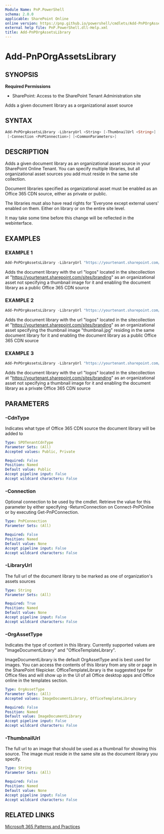 ```yaml
---
Module Name: PnP.PowerShell
schema: 2.0.0
applicable: SharePoint Online
online version: https://pnp.github.io/powershell/cmdlets/Add-PnPOrgAssetsLibrary.html
external help file: PnP.PowerShell.dll-Help.xml
title: Add-PnPOrgAssetsLibrary
---
```

  
# Add-PnPOrgAssetsLibrary

## SYNOPSIS

**Required Permissions**

* SharePoint: Access to the SharePoint Tenant Administration site

Adds a given document library as a organizational asset source

## SYNTAX

```powershell
Add-PnPOrgAssetsLibrary -LibraryUrl <String> [-ThumbnailUrl <String>] [-CdnType <SPOTenantCdnType>] [-OrgAssetType <OrgAssetType>]
 [-Connection <PnPConnection>] [<CommonParameters>]
```

## DESCRIPTION
Adds a given document library as an organizational asset source in your SharePoint Online Tenant. You can specify multiple libraries, but all organizational asset sources you add must reside in the same site collection.

Document libraries specified as organizational asset must be enabled as an Office 365 CDN source, either as private or public.

The libraries must also have read rights for 'Everyone except external users' enabled on them. Either on library or on the entire site level.

It may take some time before this change will be reflected in the webinterface.

## EXAMPLES

### EXAMPLE 1
```powershell
Add-PnPOrgAssetsLibrary -LibraryUrl "https://yourtenant.sharepoint.com/sites/branding/logos"
```

Adds the document library with the url "logos" located in the sitecollection at "https://yourtenant.sharepoint.com/sites/branding" as an organizational asset not specifying a thumbnail image for it and enabling the document library as a public Office 365 CDN source

### EXAMPLE 2
```powershell
Add-PnPOrgAssetsLibrary -LibraryUrl "https://yourtenant.sharepoint.com/sites/branding/logos" -ThumbnailUrl "https://yourtenant.sharepoint.com/sites/branding/logos/thumbnail.jpg"
```

Adds the document library with the url "logos" located in the sitecollection at "https://yourtenant.sharepoint.com/sites/branding" as an organizational asset specifying the thumbnail image "thumbnail.jpg" residing in the same document library for it and enabling the document library as a public Office 365 CDN source

### EXAMPLE 3
```powershell
Add-PnPOrgAssetsLibrary -LibraryUrl "https://yourtenant.sharepoint.com/sites/branding/logos" -CdnType Private
```

Adds the document library with the url "logos" located in the sitecollection at "https://yourtenant.sharepoint.com/sites/branding" as an organizational asset not specifying a thumbnail image for it and enabling the document library as a private Office 365 CDN source

## PARAMETERS

### -CdnType
Indicates what type of Office 365 CDN source the document library will be added to

```yaml
Type: SPOTenantCdnType
Parameter Sets: (All)
Accepted values: Public, Private

Required: False
Position: Named
Default value: Public
Accept pipeline input: False
Accept wildcard characters: False
```

### -Connection
Optional connection to be used by the cmdlet. Retrieve the value for this parameter by either specifying -ReturnConnection on Connect-PnPOnline or by executing Get-PnPConnection.

```yaml
Type: PnPConnection
Parameter Sets: (All)

Required: False
Position: Named
Default value: None
Accept pipeline input: False
Accept wildcard characters: False
```

### -LibraryUrl
The full url of the document library to be marked as one of organization's assets sources

```yaml
Type: String
Parameter Sets: (All)

Required: True
Position: Named
Default value: None
Accept pipeline input: False
Accept wildcard characters: False
```

### -OrgAssetType
Indicates the type of content in this library. Currently supported values are "ImageDocumentLibrary" and "OfficeTemplateLibrary".

ImageDocumentLibrary is the default OrgAssetType and is best used for images. You can access the contents of this library from any site or page in the SharePoint filepicker. OfficeTemplateLibrary is the suggested type for Office files and will show up in the UI of all Office desktop apps and Office online in the templates section.

```yaml
Type: OrgAssetType
Parameter Sets: (All)
Accepted values: ImageDocumentLibrary, OfficeTemplateLibrary

Required: False
Position: Named
Default value: ImageDocumentLibrary
Accept pipeline input: False
Accept wildcard characters: False
```

### -ThumbnailUrl
The full url to an image that should be used as a thumbnail for showing this source. The image must reside in the same site as the document library you specify.

```yaml
Type: String
Parameter Sets: (All)

Required: False
Position: Named
Default value: None
Accept pipeline input: False
Accept wildcard characters: False
```

## RELATED LINKS

[Microsoft 365 Patterns and Practices](https://aka.ms/m365pnp)


